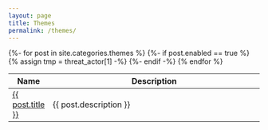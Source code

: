 ```yaml
---
layout: page
title: Themes
permalink: /themes/
---
```


<table>
    <colgroup>
        <col width="10%" />
        <col width="90%" />
    </colgroup>
    <thead>
        <tr class="header">
            <th>Name</th>
            <th>Description</th>
        </tr>
    </thead>
    <tbody>
        {%- for post in site.categories.themes %}
        {%- if post.enabled == true %}
        <tr>
        {% assign tmp = threat_actor[1] -%}
            <td markdown="span"><a href="{{ site.url }}{{ post.permalink }}">{{ post.title }}</a></td>
            <td markdown="span">{{ post.description }}</td>
        </tr>
        {%- endif -%}
        {% endfor %}
    </tbody>
</table>
